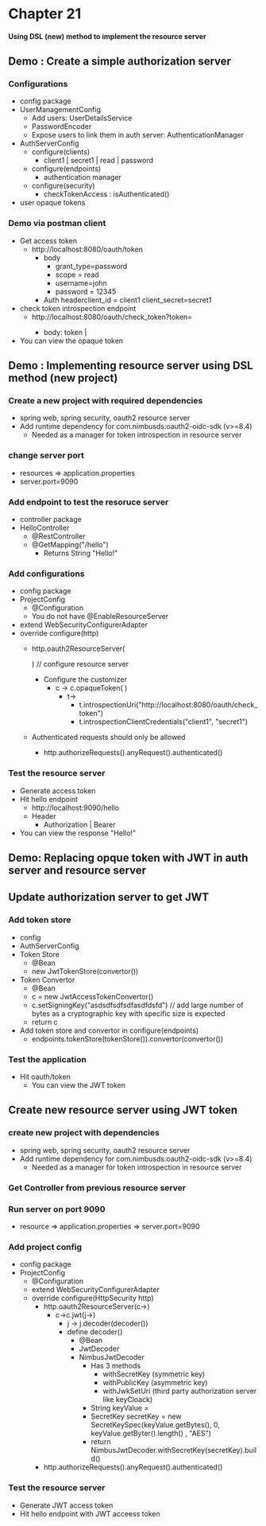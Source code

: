 # Chapter 21

#### Using DSL (new) method to implement the resource server

## Demo : Create a simple authorization server

### Configurations

- config package
- UserManagementConfig
    - Add users: UserDetailsService
    - PasswordEncoder
    - Expose users to link them in auth server: AuthenticationManager
- AuthServerConfig
    - configure(clients)
        - client1 | secret1 | read | password
    - configure(endpoints)
        - authentication manager
    - configure(security)
        - checkTokenAccess : isAuthenticated()
- user opaque tokens

### Demo via postman client

- Get access token
    - http://localhost:8080/oauth/token
        - body
            - grant_type=password
            - scope = read
            - username=john
            - password = 12345
        - Auth headerclient_id = client1 client_secret=secret1
- check token introspection endpoint
    - http://localhost:8080/oauth/check_token?token=<access-token>
        - body: token | <access-token>
- You can view the opaque token

## Demo : Implementing resource server using DSL method (new project)

### Create a new project with required dependencies

- spring web, spring security, oauth2 resource server
- Add runtime dependency for com.nimbusds:oauth2-oidc-sdk (v>=8.4)
    - Needed as a manager for token introspection in resource server

### change server port

- resources => application.properties
- server.port=9090

### Add endpoint to test the resoruce server

- controller package
- HelloController
    - @RestController
    - @GetMapping("/hello")
        - Returns String "Hello!"

### Add configurations

- config package
- ProjectConfig
    - @Configuration
    - You do not have @EnableResourceServer
- extend WebSecurityConfigurerAdapter
- override configure(http)
    - http.oauth2ResourceServer(

      ) // configure resource server
        - Configure the customizer
            - c -> c.opaqueToken(
              )
                - t->
                    - t.introspectionUri("http://localhost:8080/oauth/check_token")
                    - t.introspectionClientCredentials("client1", "secret1")
    - Authenticated requests should only be allowed
        - http.authorizeRequests().anyRequest().authenticated()

### Test the resource server

- Generate access token
- Hit hello endpoint
    - http://localhost:9090/hello
    - Header
        - Authorization | Bearer <access-token>
- You can view the response "Hello!"

## Demo: Replacing opque token with JWT in auth server and resource server

## Update authorization server to get JWT

### Add token store

- config
- AuthServerConfig
- Token Store
    - @Bean
    - new JwtTokenStore(convertor())
- Token Convertor
    - @Bean
    - c = new JwtAccessTokenConvertor()
    - c.setSigningKey("asdsdfsdfsdfasdfdsfd") // add large number of bytes as a cryptographic key with specific size is
      expected
    - return c
- Add token store and convertor in configure(endpoints)
    - endpoints.tokenStore(tokenStore()).convertor(convertor())

### Test the application

- Hit oauth/token
    - You can view the JWT token

## Create new resource server using JWT token

### create new project with dependencies

- spring web, spring security, oauth2 resource server
- Add runtime dependency for com.nimbusds:oauth2-oidc-sdk (v>=8.4)
    - Needed as a manager for token introspection in resource server

### Get Controller from previous resource server

### Run server on port 9090

- resource => application.properties => server.port=9090

### Add project config

- config package
- ProjectConfig
    - @Configuration
    - extend WebSecurityConfigurerAdapter
    - override configure(HttpSecurity http)
        - http.oauth2ResourceServer(c->)
            - c->c.jwt(j->)
                - j -> j.decoder(decoder())
                - define decoder()
                    - @Bean
                    - JwtDecoder
                    - NimbusJwtDecoder
                        - Has 3 methods
                            - withSecretKey (symmetric key)
                            - withPublicKey (asymmetric key)
                            - withJwkSetUri (third party authorization server like keyCloack)
                        - String keyValue = <asymmetric key from authorization server>
                        - SecretKey secretKey = new SecretKeySpec(keyValue.getBytes(), 0, keyValue.getByter().length()
                          , "AES")
                        - return NimbusJwtDecoder.withSecretKey(secretKey).build()
        - http.authorizeRequests().anyRequest().authenticated()

### Test the resource server

- Generate JWT access token
- Hit hello endpoint with JWT acceess token
